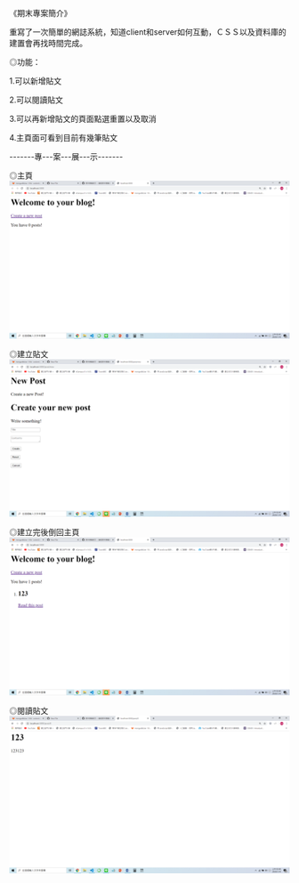《期末專案簡介》

重寫了一次簡單的網誌系統，知道client和server如何互動，ＣＳＳ以及資料庫的建置會再找時間完成。

◎功能：

1.可以新增貼文

2.可以閱讀貼文

3.可以再新增貼文的頁面點選重置以及取消

4.主頁面可看到目前有幾筆貼文

-------專---案---展---示-------

◎主頁
![](https://github.com/ayd0122344/ws108a/blob/master/finalProject/homepage.png)

◎建立貼文
![](https://github.com/ayd0122344/ws108a/blob/master/finalProject/Create.png)

◎建立完後倒回主頁
![](https://github.com/ayd0122344/ws108a/blob/master/finalProject/afterCreate.png)

◎閱讀貼文
![](https://github.com/ayd0122344/ws108a/blob/master/finalProject/read.png)

